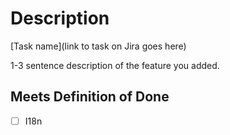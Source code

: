 # Description

[Task name](link to task on Jira goes here)

1-3 sentence description of the feature you added.

## Meets Definition of Done
- [ ] I18n
